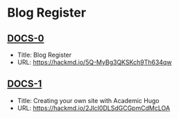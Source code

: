 # Blog Register

## [DOCS-0](https://hackmd.io/5Q-MyBg3QKSKch9Th634qw)
* Title: Blog Register
* URL: https://hackmd.io/5Q-MyBg3QKSKch9Th634qw

## [DOCS-1](https://hackmd.io/2JlcI0DLSdGCGpmCdMcLOA)
* Title: Creating your own site with Academic Hugo
* URL: https://hackmd.io/2JlcI0DLSdGCGpmCdMcLOA
